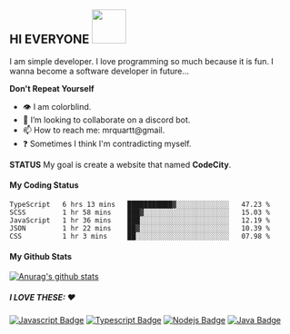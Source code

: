 ## HI EVERYONE <img src="https://media.giphy.com/media/ToMjGpQl18AemDAby3S/giphy.gif" width="60" height="60" />

I am simple developer. I love programming so much because it is fun. I wanna become a software developer in future...

**Don't Repeat Yourself**


- :eye: I am colorblind.
- 👯 I’m looking to collaborate on a discord bot.
- 📫 How to reach me: mrquartt@gmail.
- :question: Sometimes I think I'm contradicting myself.


**STATUS**
My goal is create a website that named **CodeCity**.

#### My Coding Status

<!--START_SECTION:waka-->
```text
TypeScript   6 hrs 13 mins   ███████████▓░░░░░░░░░░░░░   47.23 % 
SCSS         1 hr 58 mins    ███▓░░░░░░░░░░░░░░░░░░░░░   15.03 % 
JavaScript   1 hr 36 mins    ███░░░░░░░░░░░░░░░░░░░░░░   12.19 % 
JSON         1 hr 22 mins    ██▓░░░░░░░░░░░░░░░░░░░░░░   10.39 % 
CSS          1 hr 3 mins     ██░░░░░░░░░░░░░░░░░░░░░░░   07.98 % 
```
<!--END_SECTION:waka-->

#### My Github Stats

[![Anurag's github stats](https://github-readme-stats.vercel.app/api?username=xkral-tr&&theme=tokyonight)](https://github.com/anuraghazra/github-readme-stats)

##### I LOVE THESE: :heart:

[![Javascript Badge](https://img.shields.io/badge/-Javascript-F0DB4F?style=for-the-badge&labelColor=black&logo=javascript&logoColor=F0DB4F)](#) [![Typescript Badge](https://img.shields.io/badge/-Typescript-007acc?style=for-the-badge&labelColor=black&logo=typescript&logoColor=007acc)](#) [![Nodejs Badge](https://img.shields.io/badge/-Nodejs-3C873A?style=for-the-badge&labelColor=black&logo=node.js&logoColor=3C873A)](#)
[![Java Badge](https://img.shields.io/badge/-Java-ddd?style=for-the-badge&logo=java&logoColor=red&labelColor=eee)](#)
